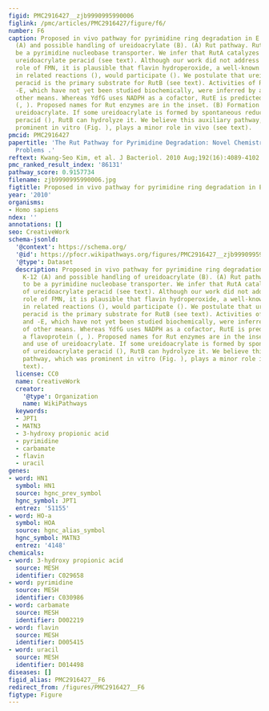 ```yaml
---
figid: PMC2916427__zjb9990995990006
figlink: /pmc/articles/PMC2916427/figure/f6/
number: F6
caption: Proposed in vivo pathway for pyrimidine ring degradation in E. coli K-12
  (A) and possible handling of ureidoacrylate (B). (A) Rut pathway. RutG appears to
  be a pyrimidine nucleobase transporter. We infer that RutA catalyzes synthesis of
  ureidoacrylate peracid (see text). Although our work did not address the specific
  role of FMN, it is plausible that flavin hydroperoxide, a well-known intermediate
  in related reactions (), would participate (). We postulate that ureidoacrylate
  peracid is the primary substrate for RutB (see text). Activities of RutC, -D, and
  -E, which have not yet been studied biochemically, were inferred by a variety of
  other means. Whereas YdfG uses NADPH as a cofactor, RutE is predicted to be a flavoprotein
  (, ). Proposed names for Rut enzymes are in the inset. (B) Formation and use of
  ureidoacrylate. If some ureidoacrylate is formed by spontaneous reduction of ureidoacrylate
  peracid (), RutB can hydrolyze it. We believe this auxiliary pathway, which was
  prominent in vitro (Fig. ), plays a minor role in vivo (see text).
pmcid: PMC2916427
papertitle: 'The Rut Pathway for Pyrimidine Degradation: Novel Chemistry and Toxicity
  Problems .'
reftext: Kwang-Seo Kim, et al. J Bacteriol. 2010 Aug;192(16):4089-4102.
pmc_ranked_result_index: '86131'
pathway_score: 0.9157734
filename: zjb9990995990006.jpg
figtitle: Proposed in vivo pathway for pyrimidine ring degradation in E
year: '2010'
organisms:
- Homo sapiens
ndex: ''
annotations: []
seo: CreativeWork
schema-jsonld:
  '@context': https://schema.org/
  '@id': https://pfocr.wikipathways.org/figures/PMC2916427__zjb9990995990006.html
  '@type': Dataset
  description: Proposed in vivo pathway for pyrimidine ring degradation in E. coli
    K-12 (A) and possible handling of ureidoacrylate (B). (A) Rut pathway. RutG appears
    to be a pyrimidine nucleobase transporter. We infer that RutA catalyzes synthesis
    of ureidoacrylate peracid (see text). Although our work did not address the specific
    role of FMN, it is plausible that flavin hydroperoxide, a well-known intermediate
    in related reactions (), would participate (). We postulate that ureidoacrylate
    peracid is the primary substrate for RutB (see text). Activities of RutC, -D,
    and -E, which have not yet been studied biochemically, were inferred by a variety
    of other means. Whereas YdfG uses NADPH as a cofactor, RutE is predicted to be
    a flavoprotein (, ). Proposed names for Rut enzymes are in the inset. (B) Formation
    and use of ureidoacrylate. If some ureidoacrylate is formed by spontaneous reduction
    of ureidoacrylate peracid (), RutB can hydrolyze it. We believe this auxiliary
    pathway, which was prominent in vitro (Fig. ), plays a minor role in vivo (see
    text).
  license: CC0
  name: CreativeWork
  creator:
    '@type': Organization
    name: WikiPathways
  keywords:
  - JPT1
  - MATN3
  - 3-hydroxy propionic acid
  - pyrimidine
  - carbamate
  - flavin
  - uracil
genes:
- word: HN1
  symbol: HN1
  source: hgnc_prev_symbol
  hgnc_symbol: JPT1
  entrez: '51155'
- word: HO-a
  symbol: HOA
  source: hgnc_alias_symbol
  hgnc_symbol: MATN3
  entrez: '4148'
chemicals:
- word: 3-hydroxy propionic acid
  source: MESH
  identifier: C029658
- word: pyrimidine
  source: MESH
  identifier: C030986
- word: carbamate
  source: MESH
  identifier: D002219
- word: flavin
  source: MESH
  identifier: D005415
- word: uracil
  source: MESH
  identifier: D014498
diseases: []
figid_alias: PMC2916427__F6
redirect_from: /figures/PMC2916427__F6
figtype: Figure
---
```

